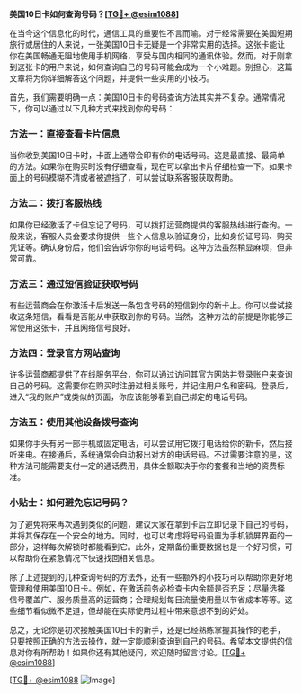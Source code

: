 **美国10日卡如何查询号码？[[TG💪+ @esim1088](https://t.me/s/esim1088)]**

在当今这个信息化的时代，通信工具的重要性不言而喻。对于经常需要在美国短期旅行或居住的人来说，一张美国10日卡无疑是一个非常实用的选择。这张卡能让你在美国畅通无阻地使用手机网络，享受与国内相同的通讯体验。然而，对于刚拿到这张卡的用户来说，如何查询自己的号码可能会成为一个小难题。别担心，这篇文章将为你详细解答这个问题，并提供一些实用的小技巧。

首先，我们需要明确一点：美国10日卡的号码查询方法其实并不复杂。通常情况下，你可以通过以下几种方式来找到你的号码：

### 方法一：直接查看卡片信息

当你收到美国10日卡时，卡面上通常会印有你的电话号码。这是最直接、最简单的方法。如果你在购买时没有仔细查看，现在可以拿出卡片仔细检查一下。如果卡面上的号码模糊不清或者被遮挡了，可以尝试联系客服获取帮助。

### 方法二：拨打客服热线

如果你已经激活了卡但忘记了号码，可以拨打运营商提供的客服热线进行查询。一般来说，客服人员会要求你提供一些个人信息以验证身份，比如身份证号码、购买凭证等。确认身份后，他们会告诉你你的电话号码。这种方法虽然稍显麻烦，但非常可靠。

### 方法三：通过短信验证获取号码

有些运营商会在你激活卡后发送一条包含号码的短信到你的新卡上。你可以尝试接收这条短信，看看是否能从中获取到你的号码。当然，这种方法的前提是你能够正常使用这张卡，并且网络信号良好。

### 方法四：登录官方网站查询

许多运营商都提供了在线服务平台，你可以通过访问其官方网站并登录账户来查询自己的号码。这需要你在购买时注册过相关账号，并记住用户名和密码。登录后，进入“我的账户”或类似的页面，你应该能够看到自己绑定的电话号码。

### 方法五：使用其他设备拨号查询

如果你手头有另一部手机或固定电话，可以尝试用它拨打电话给你的新卡，然后接听来电。在接通后，系统通常会自动报出对方的电话号码。不过需要注意的是，这种方法可能需要支付一定的通话费用，具体金额取决于你的套餐和当地的资费标准。

### 小贴士：如何避免忘记号码？

为了避免将来再次遇到类似的问题，建议大家在拿到卡后立即记录下自己的号码，并将其保存在一个安全的地方。同时，也可以考虑将号码设置为手机锁屏界面的一部分，这样每次解锁时都能看到它。此外，定期备份重要数据也是一个好习惯，可以帮助你在紧急情况下快速找回相关信息。

除了上述提到的几种查询号码的方法外，还有一些额外的小技巧可以帮助你更好地管理和使用美国10日卡。例如，在激活前务必检查卡内余额是否充足；尽量选择信号覆盖广、服务质量高的运营商；合理规划每日流量使用量以节省成本等等。这些细节看似微不足道，但却能在实际使用过程中带来意想不到的好处。

总之，无论你是初次接触美国10日卡的新手，还是已经熟练掌握其操作的老手，只要按照正确的方法去操作，就一定能顺利查询到自己的号码。希望本文提供的信息对你有所帮助！如果你还有其他疑问，欢迎随时留言讨论。[[TG💪+ @esim1088](https://t.me/s/esim1088)]

[[TG💪+ @esim1088](https://t.me/s/esim1088) ![Image](https://i.postimg.cc/4NQfJmqS/Snipaste-2025-05-13-00-14-12.png)]
